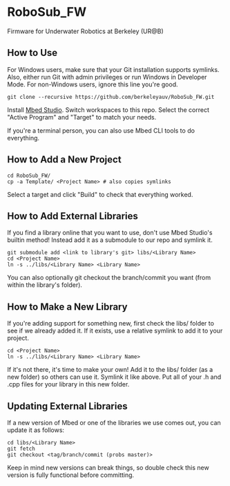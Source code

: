 # RoboSub_FW
Firmware for Underwater Robotics at Berkeley (UR@B)

## How to Use

For Windows users, make sure that your Git installation supports symlinks. Also, either run Git with admin privileges or run Windows in Developer Mode. For non-Windows users, ignore this line you're good.

	git clone --recursive https://github.com/berkeleyauv/RoboSub_FW.git

Install [Mbed Studio](https://os.mbed.com/studio/). Switch workspaces to this repo. Select the correct "Active Program" and "Target" to match your needs.

If you're a terminal person, you can also use Mbed CLI tools to do everything.

## How to Add a New Project

	cd RoboSub_FW/
	cp -a Template/ <Project Name> # also copies symlinks

Select a target and click "Build" to check that everything worked.

## How to Add External Libraries

If you find a library online that you want to use, don't use Mbed Studio's builtin method! Instead add it as a submodule to our repo and symlink it.

	git submodule add <link to library's git> libs/<Library Name>
	cd <Project Name>
	ln -s ../libs/<Library Name> <Library Name>

You can also optionally git checkout the branch/commit you want (from within the library's folder).

## How to Make a New Library

If you're adding support for something new, first check the libs/ folder to see if we already added it. If it exists, use a relative symlink to add it to your project.

	cd <Project Name>
	ln -s ../libs/<Library Name> <Library Name>

If it's not there, it's time to make your own! Add it to the libs/ folder (as a new folder) so others can use it. Symlink it like above. Put all of your .h and .cpp files for your library in this new folder.

## Updating External Libraries

If a new version of Mbed or one of the libraries we use comes out, you can update it as follows:

	cd libs/<Library Name>
	git fetch
	git checkout <tag/branch/commit (probs master)>

Keep in mind new versions can break things, so double check this new version is fully functional before committing.